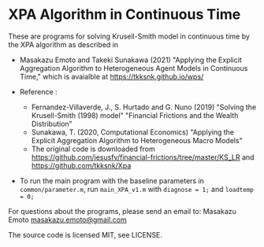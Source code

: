 # XPA Algorithm in Continuous Time

These are programs for solving Krusell-Smith model in continuous time by the XPA algorithm as described in

* Masakazu Emoto and Takeki Sunakawa (2021) "Applying the Explicit Aggregation Algorithm to Heterogeneous Agent Models in Continuous Time," which is avaialble at https://tkksnk.github.io/wps/

* Reference :
  * Fernandez-Villaverde, J., S. Hurtado and G. Nuno (2019) "Solving the Krusell-Smith (1998) model" "Financial Frictions and the Wealth Distribution"
  * Sunakawa, T. (2020, Computational Economics) "Applying the Explicit Aggregation Algorithm to Heterogeneous Macro Models"
  * The original code is downloaded from https://github.com/jesusfv/financial-frictions/tree/master/KS_LR and https://github.com/tkksnk/Xpa

* To run the main program with the baseline parameters in `common/parameter.m`, run `main_XPA_v1.m` with `diagnose = 1;` and `loadtemp = 0;`

For questions about the programs, please send an email to: Masakazu Emoto <masakazu.emoto@gmail.com>

The source code is licensed MIT, see LICENSE.
